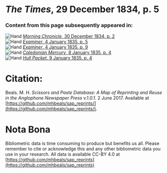 # *The Times*, 29 December 1834, p. 5  
  
### Content from this page subsequently appeared in:  
![Hand](http://scissorsandpaste.net/wp-content/uploads/2017/06/smallhandpointer.png) [*Morning Chronicle*, 30 December 1834, p. 2](https://mhbeals.github.io/sap_html/Morning-Chronicle/Morning-Chronicle-30-December-1834-p-2)  
![Hand](http://scissorsandpaste.net/wp-content/uploads/2017/06/smallhandpointer.png) [*Examiner*, 4 January 1835, p. 5](https://mhbeals.github.io/sap_html/Examiner/Examiner-4-January-1835-p-5)  
![Hand](http://scissorsandpaste.net/wp-content/uploads/2017/06/smallhandpointer.png) [*Examiner*, 4 January 1835, p. 9](https://mhbeals.github.io/sap_html/Examiner/Examiner-4-January-1835-p-9)  
![Hand](http://scissorsandpaste.net/wp-content/uploads/2017/06/smallhandpointer.png) [*Caledonian Mercury*, 8 January 1835, p. 4](https://mhbeals.github.io/sap_html/Caledonian-Mercury/Caledonian-Mercury-8-January-1835-p-4)  
![Hand](http://scissorsandpaste.net/wp-content/uploads/2017/06/smallhandpointer.png) [*Hull Packet*, 9 January 1835, p. 4](https://mhbeals.github.io/sap_html/Hull-Packet/Hull-Packet-9-January-1835-p-4)  


# Citation: 

Beals. M. H. *Scissors and Paste Database: A Map of Reprinting and Reuse in the Anglophone Newspaper Press v.1.0.1.* 2 June 2017. Available at [https://github.com/mhbeals/sap_reprints/](https://github.com/mhbeals/sap_reprints/). 

# Nota Bona

Bibliometric data is time consuming to produce but benefits us all. Please remember to cite or acknowledge this and any other bibliometric data you use in your research. All data is available CC-BY 4.0 at [https://github.com/mhbeals/sap_reprints](https://github.com/mhbeals/sap_reprints)